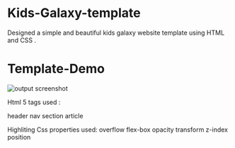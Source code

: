 # Kids-Galaxy-template

 Designed a simple and beautiful kids galaxy website template using HTML and CSS .
# Template-Demo
 ![output screenshot](https://user-images.githubusercontent.com/68475359/132029592-e91256db-a0bf-4fd8-8731-6969e2560753.jpeg)
 
 Html 5 tags used :
 
 header
 nav 
 section
 article
 
  Highliting Css properties used:
  overflow
  flex-box
  opacity
 transform
 z-index
 position
 
